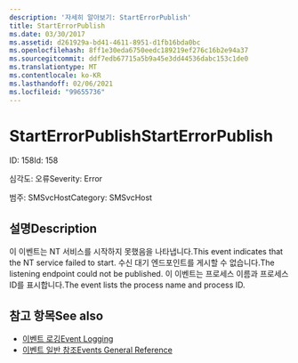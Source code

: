 ```yaml
---
description: '자세히 알아보기: StartErrorPublish'
title: StartErrorPublish
ms.date: 03/30/2017
ms.assetid: d261929a-bd41-4611-8951-d1fb16bda0bc
ms.openlocfilehash: 8ff1e30eda6750eedc189219ef276c16b2e94a37
ms.sourcegitcommit: ddf7edb67715a5b9a45e3dd44536dabc153c1de0
ms.translationtype: MT
ms.contentlocale: ko-KR
ms.lasthandoff: 02/06/2021
ms.locfileid: "99655736"
---
```

# <a name="starterrorpublish"></a><span data-ttu-id="e44b3-103">StartErrorPublish</span><span class="sxs-lookup"><span data-stu-id="e44b3-103">StartErrorPublish</span></span>

<span data-ttu-id="e44b3-104">ID: 158</span><span class="sxs-lookup"><span data-stu-id="e44b3-104">Id: 158</span></span>  
  
 <span data-ttu-id="e44b3-105">심각도: 오류</span><span class="sxs-lookup"><span data-stu-id="e44b3-105">Severity: Error</span></span>  
  
 <span data-ttu-id="e44b3-106">범주: SMSvcHost</span><span class="sxs-lookup"><span data-stu-id="e44b3-106">Category: SMSvcHost</span></span>  
  
## <a name="description"></a><span data-ttu-id="e44b3-107">설명</span><span class="sxs-lookup"><span data-stu-id="e44b3-107">Description</span></span>  

 <span data-ttu-id="e44b3-108">이 이벤트는 NT 서비스를 시작하지 못했음을 나타냅니다.</span><span class="sxs-lookup"><span data-stu-id="e44b3-108">This event indicates that the NT service failed to start.</span></span> <span data-ttu-id="e44b3-109">수신 대기 엔드포인트를 게시할 수 없습니다.</span><span class="sxs-lookup"><span data-stu-id="e44b3-109">The listening endpoint could not be published.</span></span> <span data-ttu-id="e44b3-110">이 이벤트는 프로세스 이름과 프로세스 ID를 표시합니다.</span><span class="sxs-lookup"><span data-stu-id="e44b3-110">The event lists the process name and process ID.</span></span>  
  
## <a name="see-also"></a><span data-ttu-id="e44b3-111">참고 항목</span><span class="sxs-lookup"><span data-stu-id="e44b3-111">See also</span></span>

- [<span data-ttu-id="e44b3-112">이벤트 로깅</span><span class="sxs-lookup"><span data-stu-id="e44b3-112">Event Logging</span></span>](index.md)
- [<span data-ttu-id="e44b3-113">이벤트 일반 참조</span><span class="sxs-lookup"><span data-stu-id="e44b3-113">Events General Reference</span></span>](events-general-reference.md)
